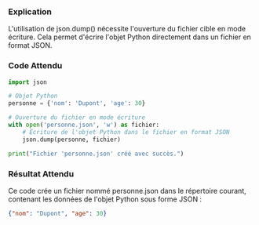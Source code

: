 ### Explication

L'utilisation de json.dump() nécessite l'ouverture du fichier cible en mode écriture. Cela permet d'écrire l'objet Python directement dans un fichier en format JSON.

### Code Attendu

```python
import json

# Objet Python
personne = {'nom': 'Dupont', 'age': 30}

# Ouverture du fichier en mode écriture
with open('personne.json', 'w') as fichier:
    # Écriture de l'objet Python dans le fichier en format JSON
    json.dump(personne, fichier)

print("Fichier 'personne.json' créé avec succès.")
```

### Résultat Attendu

Ce code crée un fichier nommé personne.json dans le répertoire courant, contenant les données de l'objet Python sous forme JSON :

```json
{"nom": "Dupont", "age": 30}
```

